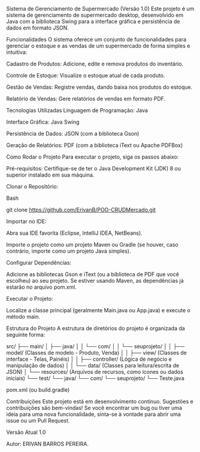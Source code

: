 Sistema de Gerenciamento de Supermercado (Versão 1.0)
Este projeto é um sistema de gerenciamento de supermercado desktop, desenvolvido em Java com a biblioteca Swing para a interface gráfica e persistência de dados em formato JSON.

Funcionalidades
O sistema oferece um conjunto de funcionalidades para gerenciar o estoque e as vendas de um supermercado de forma simples e intuitiva:

Cadastro de Produtos: Adicione, edite e remova produtos do inventário.

Controle de Estoque: Visualize o estoque atual de cada produto.

Gestão de Vendas: Registre vendas, dando baixa nos produtos do estoque.

Relatório de Vendas: Gere relatórios de vendas em formato PDF.

Tecnologias Utilizadas
Linguagem de Programação: Java

Interface Gráfica: Java Swing

Persistência de Dados: JSON (com a biblioteca Gson)

Geração de Relatórios: PDF (com a biblioteca iText ou Apache PDFBox)

Como Rodar o Projeto
Para executar o projeto, siga os passos abaixo:

Pré-requisitos: Certifique-se de ter o Java Development Kit (JDK) 8 ou superior instalado em sua máquina.

Clonar o Repositório:

Bash

git clone https://github.com/ErivanB/POO-CRUDMercado.git

Importar no IDE:

Abra sua IDE favorita (Eclipse, IntelliJ IDEA, NetBeans).

Importe o projeto como um projeto Maven ou Gradle (se houver, caso contrário, importe como um projeto Java simples).

Configurar Dependências:

Adicione as bibliotecas Gson e iText (ou a biblioteca de PDF que você escolheu) ao seu projeto. Se estiver usando Maven, as dependências já estarão no arquivo pom.xml.

Executar o Projeto:

Localize a classe principal (geralmente Main.java ou App.java) e execute o método main.

Estrutura do Projeto
A estrutura de diretórios do projeto é organizada da seguinte forma:

src/
├── main/
│   ├── java/
│   │   └── com/
│   │       └── seuprojeto/
│   │           ├── model/        (Classes de modelo - Produto, Venda)
│   │           ├── view/         (Classes de interface - Telas, Painéis)
│   │           ├── controller/   (Lógica de negócio e manipulação de dados)
│   │           └── data/         (Classes para leitura/escrita de JSON)
│   └── resources/  (Arquivos de recursos, como ícones ou dados iniciais)
└── test/
    └── java/
        └── com/
            └── seuprojeto/
                └── Teste.java
                
pom.xml (ou build.gradle)

Contribuições
Este projeto está em desenvolvimento contínuo. Sugestões e contribuições são bem-vindas! Se você encontrar um bug ou tiver uma ideia para uma nova funcionalidade, sinta-se à vontade para abrir uma issue ou um Pull Request.

Versão Atual
1.0

Autor: ERIVAN BARROS PEREIRA.
      
